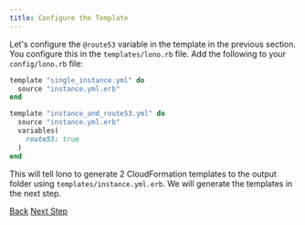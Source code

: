 ```yaml
---
title: Configure the Template
---
```


Let's configure the `@route53` variable in the template in the previous section. You configure this in the `templates/lono.rb` file.  Add the following to your `config/lono.rb` file:

```ruby
template "single_instance.yml" do
  source "instance.yml.erb"
end

template "instance_and_route53.yml" do
  source "instance.yml.erb"
  variables(
    route53: true
  )
end
```

This will tell lono to generate 2 CloudFormation templates to the output folder using `templates/instance.yml.erb`.  We will generate the templates in the next step.

<a class="btn btn-basic" href="/docs/scratch-template-build/">Back</a>
<a class="btn btn-primary" href="/docs/scratch-template-generate/">Next Step</a>

